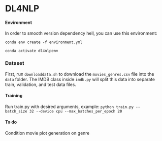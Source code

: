 # DL4NLP

#### Environment
In order to smooth version dependency hell, you can use this environment:

```conda env create -f environment.yml``` 

```conda activate dl4nlpenv```

### Dataset
First, run `downloaddata.sh` to download the `movies_genres.csv` file into the `data` folder. The IMDB class inside `imdb.py` will split this data into separate train, validation, and test data files.

#### Training
Run train.py with desired arguments, example:
```python train.py --batch_size 32 --device cpu --max_batches_per_epoch 20```

#### To do
Condition movie plot generation on genre

